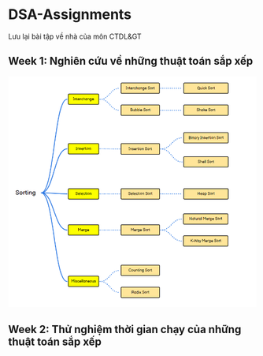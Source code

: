 # DSA-Assignments
Lưu lại bài tập về nhà của môn CTDL&amp;GT

## Week 1: Nghiên cứu về những thuật toán sắp xếp

![Alternate image text](/Week1/Sorting-Algos.png)

## Week 2: Thử nghiệm thời gian chạy của những thuật toán sắp xếp
